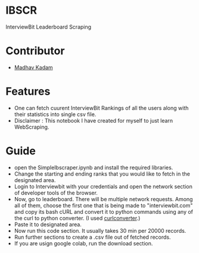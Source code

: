 # IBSCR
InterviewBit Leaderboard Scraping

# Contributor
- [Madhav Kadam](https://github.com/madhaviit)

# Features
- One can fetch cuurent InterviewBit Rankings of all the users along with their statistics into single csv file.
- Disclaimer : This notebook I have created for myself to just learn WebScraping.

# Guide
- open the SimpleIbscraper.ipynb and install the required libraries.
- Change the starting and ending ranks that you would like to fetch in the designated area.
- Login to Interviewbit with your credentials and open the network section of developer tools of the browser.
- Now, go to leaderboard. There will be multiple network requests. Among all of them, choose the first one that is being made to "interviewbit.com" and copy its bash cURL and convert it to python commands using any of the curl to python converter. (I used [curlconverter](https://curlconverter.com/).)
- Paste it to designated area.
- Now run this code section. It usually takes 30 min per 20000 records.
- Run further sections to create a .csv file out of fetched records.
- If you are usign google colab, run the download section.

